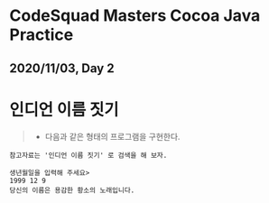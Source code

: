 CodeSquad Masters Cocoa Java Practice
=====================================

2020/11/03, Day 2
-----------------


# 인디언 이름 짓기

> - 다음과 같은 형태의 프로그램을 구현한다.
    
    참고자료는 '인디언 이름 짓기' 로 검색을 해 보자.
    
    생년월일을 입력해 주세요>
    1999 12 9
    당신의 이름은 용감한 황소의 노래입니다. 